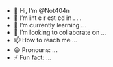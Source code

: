   - 👋 Hi, I’m @Not404n 
-  👀 I’m  int e     r     est   ed in     .            .  .         
- 🌱 I’m currently learning  ...                      
- 💞️ I’m looking to collaborate on ...               
- 📫 How to reach me ...    
- 😄 Pronouns: ...   
- ⚡ Fun fact: ... 

<!---
Not404n/Not404n is a ✨ special ✨ repository because its `README.md` (this file) appears on your GitHub profile.
You can click the Preview link to take a look at your changes.
--->

